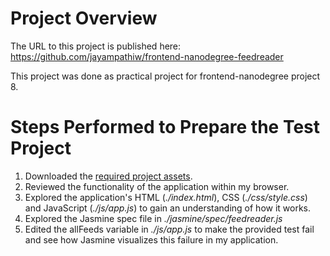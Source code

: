 # Project Overview

The URL to this project is published here: https://github.com/jayampathiw/frontend-nanodegree-feedreader

This project was done as practical project for frontend-nanodegree project 8.

# Steps Performed to Prepare the Test Project
1. Downloaded the [required project assets](https://github.com/jayampathiw/frontend-nanodegree-feedreader).
2. Reviewed the functionality of the application within my browser.
3. Explored the application's HTML (*./index.html*), CSS (*./css/style.css*) and JavaScript (*./js/app.js*) to gain an understanding of how it works.
4. Explored the Jasmine spec file in *./jasmine/spec/feedreader.js*
5. Edited the allFeeds variable in *./js/app.js* to make the provided test fail and see how Jasmine visualizes this failure in my application.
